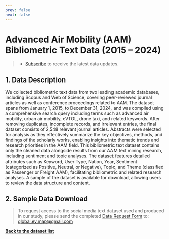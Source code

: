 ```yaml
---
prev: false
next: false
---
```

# Advanced Air Mobility (AAM) Bibliometric Text Data (2015 – 2024)

> - [Subscribe](https://forms.office.com/Pages/ResponsePage.aspx?id=DQSIkWdsW0yxEjajBLZtrQAAAAAAAAAAAAMAAYrjOiZUNFdHUDFRQ0hZSFJLRTY5VEJKTE1GVllTOS4u) to receive the latest data updates.

## 1. Data Description
We collected bibliometric text data from two leading academic databases, including Scopus and Web of Science, covering peer-reviewed journal articles as well as conference proceedings related to AAM. The dataset spans from January 1, 2015, to December 31, 2024, and was compiled using a comprehensive search query including terms such as advanced air mobility, urban air mobility, eVTOL, drone taxi, and related keywords. After removing duplicates, incomplete records, and irrelevant entries, the final dataset consists of 2,548 relevant journal articles. Abstracts were selected for analysis as they effectively summarize the key objectives, methods, and findings of the scholarly works, enabling insights into thematic trends and research priorities in the AAM field. This bibliometric text dataset contains only the cleaned data alongside results from our AAM text mining research, including sentiment and topic analyses. The dataset features detailed attributes such as Keyword, User Type, Nation, Year, Sentiment (categorized as Positive, Neutral, or Negative), Topic, and Theme (classified as Passenger or Freight AAM), facilitating bibliometric and related research analyses. A sample of the dataset is available for download, allowing users to review the data structure and content.

## 2. Sample Data Download
> To request access to the social media text dataset used and produced in our study, please send the completed [Data Request Form](/ApplicationForm) to: global.ev.map@gmail.com 

<FileDownloader 
  :fileUrl='BibliometricURL'
  buttonText="Download Sample Data" 
  fileName="sample Bibliometric Text Data.xlsx"
/>

[**Back to the dataset list**](/datasets/index.md)

<script setup>
    import { ref } from 'vue';
    import FileDownloader from '@/components/Databtn.vue';
    import BibliometricURL from '../../data/AAM/AAM_Bibliometric_Text_Sample.xlsx?url';
</script>

<style scoped>

</style>

